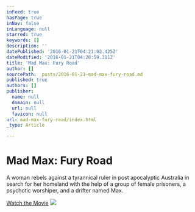 ```yaml
---
inFeed: true
hasPage: true
inNav: false
inLanguage: null
starred: true
keywords: []
description: ''
datePublished: '2016-01-21T04:21:02.425Z'
dateModified: '2016-01-21T04:20:59.311Z'
title: 'Mad Max: Fury Road'
author: []
sourcePath: _posts/2016-01-21-mad-max-fury-road.md
published: true
authors: []
publisher:
  name: null
  domain: null
  url: null
  favicon: null
url: mad-max-fury-road/index.html
_type: Article

---
```

# Mad Max: Fury Road

A woman rebels against a tyrannical ruler in post apocalyptic Australia in search for her homeland with the help of a group of female prisoners, a psychotic worshiper, and a drifter named Max.

[Watch the Movie][0]
![](https://s3-us-west-2.amazonaws.com/the-grid-img/p/0e99905ce97b70e7842d63274ddee65bc227178a.jpg)

[0]: https://itunes.apple.com/us/movie/mad-max-fury-road/id990549112